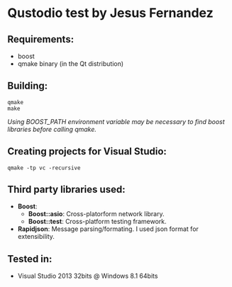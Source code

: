 # Qustodio test by Jesus Fernandez

## Requirements:
- boost
- qmake binary (in the Qt distribution)

## Building:
```
qmake
make
```

_Using BOOST_PATH environment variable may be necessary to find boost libraries before calling qmake._

## Creating projects for Visual Studio:
```
qmake -tp vc -recursive
```

## Third party libraries used: ##
* **Boost**: 
  * **Boost::asio**: Cross-platorform network library.
  * **Boost::test**: Cross-platform testing framework.
* **Rapidjson**: Message parsing/formating. I used json format for extensibility.

## Tested in: ##
* Visual Studio 2013 32bits @ Windows 8.1 64bits